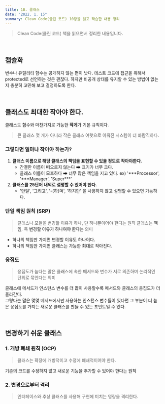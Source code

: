 ```yaml
---
title: 10. 클래스
date: "2022. 1. 15"
summary: Clean Code(클린 코드) 10장을 읽고 학습한 내용 정리
---
```


> Clean Code(클린 코드) 책을 읽으면서 정리한 내용입니다.

<br>

## 캡슐화
변수나 유틸리티 함수는 공개하지 않는 편이 낫다.
테스트 코드에 접근을 위해서 protected로 선언하는 것은 괜찮다. 하지만 비공개 상태를 유지할 수 있는 방법이 없는지 충분히 고민해 보고 결정하도록 한다.

<br>

## 클래스도 최대한 작아야 한다.
클래스도 함수와 마찬가지로 가능한 **작게**가 기본 규칙이다.

> 큰 클래스 몇 개가 아니라 작은 클래스 여럿으로 이뤄진 시스템이 더 바람직하다.

### 그렇다면 얼마나 작아야 하는가?
1. **클래스 이름으로 해당 클래스의 책임을 표현할 수 있을 정도로 작아야한다.**
	- 간결한 이름이 떠오르지 않는다
		➡ 크기가 너무 크다.
	- 클래스 이름이 모호하다
		➡ 너무 많은 책임을 지고 있다.
		ex) '\*\*\*Processor', '\*\*\*Manager', 'Super\*\*\*'
2. **클래스를 25단어 내외로 설명할 수 있어야 한다.**
	- '만일', '그리고', '-(하)며', '하지만' 을 사용하지 않고 설명할 수 있으면 가능하다.

### 단일 책임 원칙 (SRP)
> 클래스나 모듈을 변경할 이유가 하나, 단 하나뿐이어야 한다는 원칙
> 클래스는 **책임**, 즉 **변경할 이유가 하나여야 한다**는 의미

- 하나의 책임만 가지면 변경할 이유도 하나이다.   
- 하나의 책임만 가지면 클래스는 가능한 최대로 작아진다.

### 응집도
> 응집도가 높다는 말은 클래스에 속한 메서드와 변수가 서로 의존하며 논리적인 단위로 묶인다는 의미

클래스에 메서드가 인스턴스 변수를 더 많이 사용할수록 메서드와 클래스의 응집도가 더 올라간다.    
그렇다는 말은 몇몇 메서드에서만 사용하는 인스턴스 변수들이 있다면 그 부분이 더 높은 응집도를 가지는 새로운 클래스를 만들 수 있는 포인트일 수 있다.

<br>

## 변경하기 쉬운 클래스
### 1. 개방 폐쇄 원칙 (OCP)
> 클래스는 확장에 개방적이고 수정에 폐쇄적이어야 한다.

기존의 코드를 수정하지 않고 새로운 기능을 추가할 수 있어야 한다는 원칙

### 2. 변경으로부터 격리
> 인터페이스와 추상 클래스를 사용해 구현에 미치는 영량을 격리한다.
